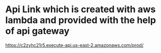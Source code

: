 # Api Link which is created with aws lambda and provided with the help of api gateway
https://c2zyhc21r5.execute-api.us-east-2.amazonaws.com/prod/ 
